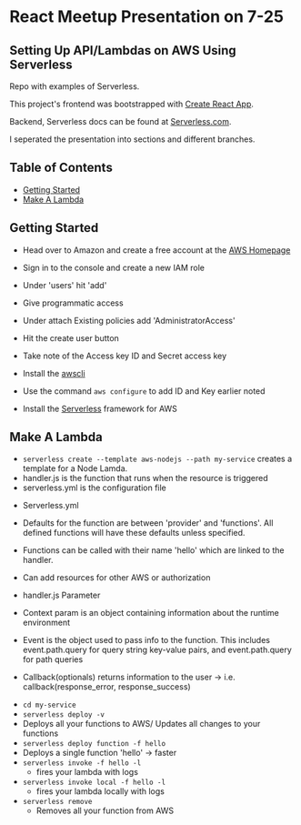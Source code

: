 # React Meetup Presentation on 7-25

## Setting Up API/Lambdas on AWS Using Serverless

Repo with examples of Serverless.

This project's frontend was bootstrapped with [Create React App](https://github.com/facebookincubator/create-react-app).

Backend, Serverless docs can be found at [Serverless.com](https:www.serverless.com).

I seperated the presentation into sections and different branches.  

## Table of Contents

- [Getting Started](#getting-started)
- [Make A Lambda](#make-a-lambda)


## Getting Started

- Head over to Amazon and create a free account at the
[AWS Homepage](https://aws.amazon.com/)

- Sign in to the console and create a new IAM role
 - Under 'users' hit 'add'

 - Give programmatic access

 - Under attach Existing policies add 'AdministratorAccess'

 - Hit the create user button

 - Take note of the Access key ID and Secret access key

 - Install the [awscli](https://aws.amazon.com/cli/)

 - Use the command `aws configure` to add ID and Key earlier noted

- Install the [Serverless](https://serverless.com/framework/docs/providers/aws/guide/quick-start/) framework for AWS

## Make A Lambda

* `serverless create --template aws-nodejs --path my-service` creates a template for a Node Lamda.
 * handler.js is the function that runs when the resource is triggered
 * serverless.yml is the configuration file


- Serverless.yml
 - Defaults for the function are between 'provider' and 'functions'. All defined functions will have these defaults unless specified.
 - Functions can be called with their name 'hello' which are linked to the handler.
 - Can add resources for other AWS or authorization


- handler.js Parameter
 - Context param is an object containing information about the runtime environment
 - Event is the object used to pass info to the function. This includes event.path.query for query string key-value pairs, and event.path.query for path queries
 - Callback(optionals) returns information to the user -> i.e. callback(response_error, response_success)



* `cd my-service`
* `serverless deploy -v`
 * Deploys all your functions to AWS/ Updates all changes to your functions
* `serverless deploy function -f hello`
 * Deploys a single function 'hello' -> faster
* `serverless invoke -f hello -l`
  * fires your lambda with logs
* `serverless invoke local -f hello -l`
  * fires your lambda locally with logs
* `serverless remove`
  * Removes all your function from AWS
